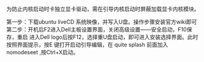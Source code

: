 为防止内核启动时卡独立显卡驱动，需在引导内核启动时屏蔽加载显卡内核模块。

第一步：下载ubuntu liveCD 系统映像，并写入U盘。操作步骤安装官方wiki即可
第二步：开机后F2进入Dell主板设置界面，关闭高级设置——安全启动，F10保存，重启
	进入Dell logo后按F12，选择重U盘启动，即可进入安装选择界面。此时按照界面提示，按E
	键打开启动引导编辑，在 quite splash 前面加入 nomodeseet ,按Ctrl+X启动。
